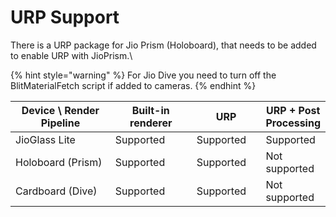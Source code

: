 # URP Support

There is a URP package for Jio Prism (Holoboard), that needs to be added to enable URP with JioPrism.\


{% hint style="warning" %}
For Jio Dive you need to turn off the BlitMaterialFetch script if added to cameras.
{% endhint %}

<table><thead><tr><th width="240">Device \ Render Pipeline</th><th width="166">Built-in renderer</th><th width="118">URP</th><th>URP + Post Processing</th></tr></thead><tbody><tr><td>JioGlass Lite</td><td>Supported</td><td>Supported</td><td>Supported</td></tr><tr><td>Holoboard (Prism)</td><td>Supported</td><td>Supported</td><td>Not supported</td></tr><tr><td>Cardboard (Dive)</td><td>Supported</td><td>Supported</td><td>Not supported</td></tr></tbody></table>
